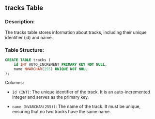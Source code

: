## tracks Table

### Description:
The tracks table stores information about tracks, including their unique identifier (id) and name.

### Table Structure:
```sql
CREATE TABLE tracks (
    id INT AUTO_INCREMENT PRIMARY KEY NOT NULL,
    name NVARCHAR(255) UNIQUE NOT NULL
);
```
Columns:
- `id (INT)`: The unique identifier of the track. It is an auto-incremented integer and serves as the primary key.

- `name (NVARCHAR(255))`: The name of the track. It must be unique, ensuring that no two tracks have the same name.
